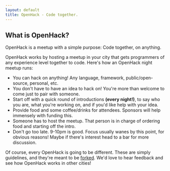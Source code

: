 ```yaml
---
layout: default
title: OpenHack - Code together.
---
```


## What is OpenHack?

OpenHack is a meetup with a simple purpose: Code together, on anything.

OpenHack works by hosting a meetup in your city that gets programmers of any experience level together to code. Here's how an OpenHack night meetup runs:

* You can hack on anything! Any language, framework, public/open-source, personal, etc.
* You don't have to have an idea to hack on! You're more than welcome to come just to pair with someone.
* Start off with a quick round of introductions **(every night!)**, to say who you are, what you're working on, and if you'd like help with your idea.
* Provide food and some coffee/drinks for attendees. Sponsors will help immensely with funding this.
* Someone has to host the meetup. That person is in charge of ordering food and starting off the intro.
* Don't go too late. 9-10pm is good. Focus usually wanes by this point, for obvious reasons! Maybe if there's interest head to a bar for more discussion.

Of course, every OpenHack is going to be different. These are simply guidelines, and they're meant to be [forked](https://github.com/openhack/openhack.github.com). We'd love to hear feedback and see how OpenHack works in other cities!
